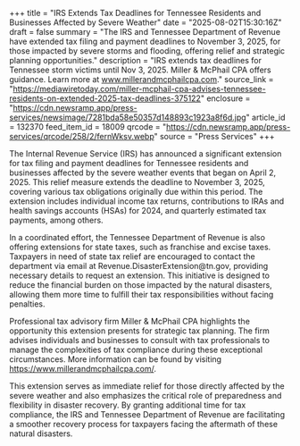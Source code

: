 +++
title = "IRS Extends Tax Deadlines for Tennessee Residents and Businesses Affected by Severe Weather"
date = "2025-08-02T15:30:16Z"
draft = false
summary = "The IRS and Tennessee Department of Revenue have extended tax filing and payment deadlines to November 3, 2025, for those impacted by severe storms and flooding, offering relief and strategic planning opportunities."
description = "IRS extends tax deadlines for Tennessee storm victims until Nov 3, 2025. Miller & McPhail CPA offers guidance. Learn more at www.millerandmcphailcpa.com."
source_link = "https://mediawiretoday.com/miller-mcphail-cpa-advises-tennessee-residents-on-extended-2025-tax-deadlines-375122"
enclosure = "https://cdn.newsramp.app/press-services/newsimage/7281bda58e50357d148893c1923a8f6d.jpg"
article_id = 132370
feed_item_id = 18009
qrcode = "https://cdn.newsramp.app/press-services/qrcode/258/2/fernWksv.webp"
source = "Press Services"
+++

<p>The Internal Revenue Service (IRS) has announced a significant extension for tax filing and payment deadlines for Tennessee residents and businesses affected by the severe weather events that began on April 2, 2025. This relief measure extends the deadline to November 3, 2025, covering various tax obligations originally due within this period. The extension includes individual income tax returns, contributions to IRAs and health savings accounts (HSAs) for 2024, and quarterly estimated tax payments, among others.</p><p>In a coordinated effort, the Tennessee Department of Revenue is also offering extensions for state taxes, such as franchise and excise taxes. Taxpayers in need of state tax relief are encouraged to contact the department via email at Revenue.DisasterExtension@tn.gov, providing necessary details to request an extension. This initiative is designed to reduce the financial burden on those impacted by the natural disasters, allowing them more time to fulfill their tax responsibilities without facing penalties.</p><p>Professional tax advisory firm Miller & McPhail CPA highlights the opportunity this extension presents for strategic tax planning. The firm advises individuals and businesses to consult with tax professionals to manage the complexities of tax compliance during these exceptional circumstances. More information can be found by visiting <a href="https://www.millerandmcphailcpa.com/" rel="nofollow" target="_blank">https://www.millerandmcphailcpa.com/</a>.</p><p>This extension serves as immediate relief for those directly affected by the severe weather and also emphasizes the critical role of preparedness and flexibility in disaster recovery. By granting additional time for tax compliance, the IRS and Tennessee Department of Revenue are facilitating a smoother recovery process for taxpayers facing the aftermath of these natural disasters.</p>